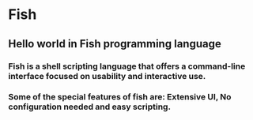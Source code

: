 # Fish
## Hello world in Fish programming language

### Fish is a shell scripting language that offers a command-line interface focused on usability and interactive use.

### Some of the special features of fish are: Extensive UI, No configuration needed and easy scripting.